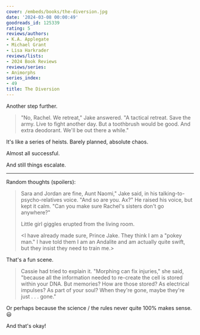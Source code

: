 ```yaml
---
cover: /embeds/books/the-diversion.jpg
date: '2024-03-08 00:00:49'
goodreads_id: 125339
rating: 5
reviews/authors:
- K.A. Applegate
- Michael Grant
- Lisa Harkrader
reviews/lists:
- 2024 Book Reviews
reviews/series:
- Animorphs
series_index:
- 49
title: The Diversion
---
```

Another step further. 

> "No, Rachel. We retreat," Jake answered. "A tactical retreat. Save the army. Live to fight another day. But a toothbrush would be good. And extra deodorant. We'll be out there a while."

It's like a series of heists. Barely planned, absolute chaos. 

Almost all successful. 

And still things escalate. 

<!--more-->

- - - 

Random thoughts (spoilers):

> Sara and Jordan are fine, Aunt Naomi," Jake said, in his talking-to-psycho-relatives voice. "And so are you. Ax?" He raised his voice, but kept it calm. "Can you make sure Rachel's sisters don't go anywhere?"
> 
> Little girl giggles erupted from the living room.
> 
> <I have already made sure, Prince Jake. They think I am a "pokey man." I have told them I am an Andalite and am actually quite swift, but they insist they need to train me.>

That's a fun scene. 

> Cassie had tried to explain it. "Morphing can fix injuries," she said, "because all the information needed to re-create the cell is stored within your DNA. But memories? How are those stored? As electrical impulses? As part of your soul? When they're gone, maybe they're just . . . gone."

Or perhaps because the science / the rules never quite 100% makes sense. 😃

And that's okay! 